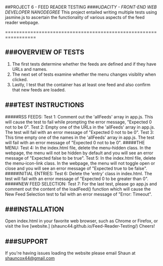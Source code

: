 ##PROJECT 6 - FEED READER TESTING
####*UDACITY - FRONT-END WEB DEVELOPER NANODEGREE*
This project entailed writing multiple tests using jasmine.js to
ascertain the functionality of various aspects of the feed reader
webpage.

=================================================================


###OVERVIEW OF TESTS
-----------------------------------------------------------------
1.	The first tests determine whether the feeds are defined and
	if they have URLs and names.
2.	The next set of tests examine whether the menu changes
	visiblity when clicked.
3.	Lastly, I test that the container has at least one feed and
	also confirm that new feeds are loaded.


###TEST INSTRUCTIONS
-----------------------------------------------------------------
#####RSS FEEDS:
	Test 1:	Comment out the 'allFeeds' array in app.js. This will
			cause the test to fail while prompting the error 
			message, "Expected 0 not to be 0".
	Test 2:	Empty one of the URLs in the 'allFeeds' array in
			app.js. The test will fail with an error message of
			"Expected 0 not to be 0".
	Test 3:	This time empty one of the names in the 'allFeeds' array
			in app.js. The test will fail with an error message of
			"Expected 0 not to be 0".
#####THE MENU:
	Test 4:	In the index.html file, delete the menu-hidden class.
			In the webpage, the menu will not be hidden by
			default and you will see an error message of
			"Expected false to be true".
	Test 5:	In the index.html file, delete the menu-icon-link
			class. In the webpage, the menu will not toggle
			open or close and you will see an error message of
			"Expected true to be false".
#####INITIAL ENTRIES:
	Test 6:	Delete the 'entry' class in index.html. The test
			will fail with an error message of "Expected 0 to
			be greater than 0".
#####NEW FEED SELECTION:
	Test 7:	For the last test, please go app.js and comment out
			the content of the loadFeed() function which will
			cause the New Feed Selection test to fail with an
			error message of "Error: Timeout".


###INSTALLATION
-----------------------------------------------------------------
Open index.html in your favorite web browser, such as Chrome or
Firefox, or visit the live [website.]
(shaunc44.github.io/Feed-Reader-Testing/) Cheers!


###SUPPORT
-----------------------------------------------------------------
If you're having issues loading the website please email Shaun
at shauncox44@gmail.com
